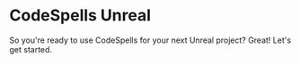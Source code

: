 # CodeSpells Unreal

So you're ready to use CodeSpells for your next Unreal project?  Great!  Let's get started.

